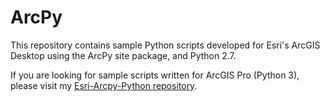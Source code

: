 # ArcPy
This repository contains sample Python scripts developed for Esri's ArcGIS Desktop using the ArcPy site package, and Python 2.7.  

If you are looking for sample scripts written for ArcGIS Pro (Python 3), please visit my [Esri-Arcpy-Python repository](https://github.com/pmacMaps/esri-arcpy-python).
